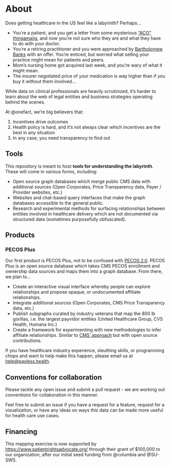 
# About
Does getting healthcare in the US feel like a labyrinth? Perhaps…
- You’re a patient, and you get a letter from some mysterious [“ACO” thingamajig](https://www.cms.gov/medicare/payment/fee-for-service-providers/shared-savings-program-ssp-acos/guidance-regulations#:~:text=An%20ACO%20or%20ACO%20participant,visit%20of%20the%20agreement%20period.), and now you’re not sure who they are and what they have to do with your doctor.
- You’re a retiring practitioner and you were approached by [Bartholomew Banks](https://www.youtube.com/watch?v=nG6ppzJwPYU) with an offer. You’re enticed, but worried what selling your practice might mean for patients and peers.
- Mom’s nursing home got acquired last week, and you’re wary of what it might mean.
- The insurer negotiated price of your medication is way higher than if you buy it without them involved...

While data on clinical professionals are heavily scrutinized, it’s harder to learn about the web of legal entities and business strategies operating behind the scenes.

At @onefact, we’re big believers that:
1. Incentives drive outcomes
2. Health policy is hard, and it’s not always clear which incentives are the best in any situation
3. In any case, you need transparency to find out

## Tools
This repository is meant to host **tools for understanding the labyrinth**. These will come in various forms, including:
- Open source graph databases which merge public CMS data with additional sources (Open Corporates, Price Transparency data, Payer / Provider websites, etc.)
- Websites and chat-based query interfaces that make the graph databases accessible to the general public.
- Research and experimental methods for surfacing relationships between entities involved in healthcare delivery which are not documented via structured data (sometimes purposefully obfuscated).

## Products
### PECOS Plus
Our first product is PECOS Plus, not to be confused with [PECOS 2.0](https://www.youtube.com/watch?v=P9ee_yWrsGU). PECOS Plus is an open source database which takes CMS PECOS enrollment and ownership data sources and maps them into a graph database. From there, we plan to...
- Create an interactive visual interface whereby people can explore relationships and propose opaque, or undocumented affiliate relationships.
- Integrate additional sources (Open Corporates, CMS Price Transparency data, etc.)
- Publish subgraphs curated by industry veterans that map the 800 lb gorillas, i.e. the largest payvidor entities (United Healthcare Group, CVS Health, Humana Inc.)
- Create a framework for experimenting with new methodologies to infer affiliate relationships. Similar to [CMS’ approach](https://data.cms.gov/resources/nursing-home-affiliated-entity-performance-measures-methodology) but with open source contributions.

If you have healthcare industry experience, sleuthing skills, or programming chops and want to help make this happen, please email us at [help@payless.health](mailto:help@payless.health).

## Conventions for collaboration

Please tackle any open issue and submit a pull request - we are working out conventions for collaboration in this manner.

Feel free to submit an issue if you have a request for a feature, request for a visualization, or have any ideas on ways this data can be made more useful for health care use cases.

## Financing 

This mapping exercise is now supported by https://www.patientrightsadvocate.org/ through their grant of $100,000 to our organization, after our initial seed funding from @columbia and @SU-SWS.
